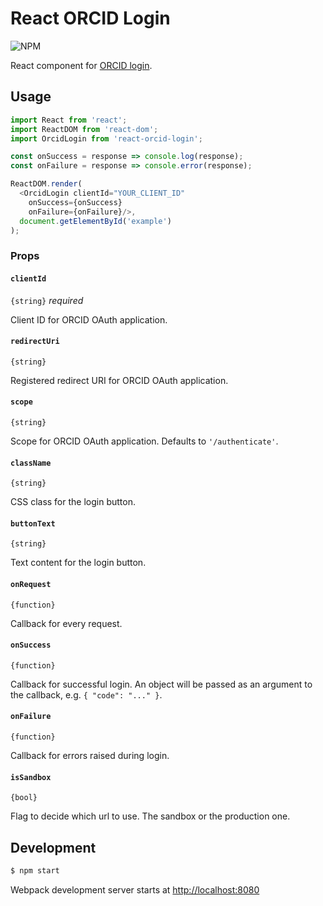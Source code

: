 # React ORCID Login

![NPM](https://img.shields.io/npm/v/react-github-login.svg?style=flat)

React component for [ORCID login](https://info.orcid.org/documentation/integration-guide/sign-in-using-orcid-credentials/).

## Usage

```js
import React from 'react';
import ReactDOM from 'react-dom';
import OrcidLogin from 'react-orcid-login';

const onSuccess = response => console.log(response);
const onFailure = response => console.error(response);

ReactDOM.render(
  <OrcidLogin clientId="YOUR_CLIENT_ID"
    onSuccess={onSuccess}
    onFailure={onFailure}/>,
  document.getElementById('example')
);
```

### Props

#### `clientId`

`{string}` _required_

Client ID for ORCID OAuth application.

#### `redirectUri`

`{string}`

Registered redirect URI for ORCID OAuth application.

#### `scope`

`{string}`

Scope for ORCID OAuth application. Defaults to `'/authenticate'`.

#### `className`

`{string}`

CSS class for the login button.

#### `buttonText`

`{string}`

Text content for the login button.

#### `onRequest`

`{function}`

Callback for every request.

#### `onSuccess`

`{function}`

Callback for successful login. An object will be passed as an argument to the callback, e.g. `{ "code": "..." }`.

#### `onFailure`

`{function}`

Callback for errors raised during login.

#### `isSandbox`

`{bool}`

Flag to decide which url to use. The sandbox or the production one.


## Development

```sh
$ npm start
```

Webpack development server starts at [http://localhost:8080](http://localhost:8080)
